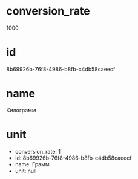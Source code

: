 # conversion_rate
  1000

# id
  8b69926b-76f8-4986-b8fb-c4db58caeecf

# name
  Килограмм

# unit
  - conversion_rate:     1
  - id:     8b69926b-76f8-4986-b8fb-c4db58caeecf
  - name:     Грамм
  - unit:     null

